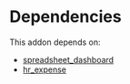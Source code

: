 # Dependencies

This addon depends on:

- [spreadsheet_dashboard](https://github.com/bringout/oca-ocb-report/tree/1fa5e9aba1b5bd77f5cd2aaa7f6c249351fee6c6/odoo-bringout-oca-ocb-spreadsheet_dashboard)
- [hr_expense](https://github.com/bringout/oca-ocb-hr/tree/eb4b035c2ae30a52ff9d18cecd2b898328021028/odoo-bringout-oca-ocb-hr_expense)
